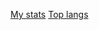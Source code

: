 [My stats](https://github-readme-stats.vercel.app/api?username=YOUR_USERNAME&show_icons=true&theme=tokyonight)
[Top langs](https://github-readme-stats.vercel.app/api/top-langs/?username=YOUR_USERNAME&layout=compact&theme=tokyonight)
